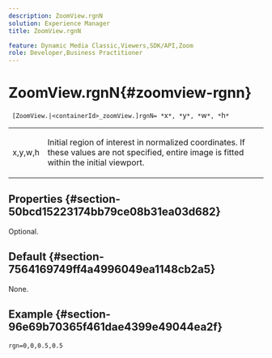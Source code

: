 ```yaml
---
description: ZoomView.rgnN
solution: Experience Manager
title: ZoomView.rgnN

feature: Dynamic Media Classic,Viewers,SDK/API,Zoom
role: Developer,Business Practitioner
---
```


# ZoomView.rgnN{#zoomview-rgnn}

 ` [ZoomView.|<containerId>_zoomView.]rgnN= *`x`*, *`y`*, *`w`*, *`h`*`

<table id="table_F17148BDB468488AA0AF0F64D5DD1978"> 
 <tbody> 
  <tr> 
   <td colname="col1"> <p> <span class="codeph"> x,y,w,h</span> </p> </td> 
   <td colname="col2"> <p> Initial region of interest in normalized coordinates. If these values are not specified, entire image is fitted within the initial viewport. </p> </td> 
  </tr> 
 </tbody> 
</table>

## Properties {#section-50bcd15223174bb79ce08b31ea03d682}

Optional.

## Default {#section-7564169749ff4a4996049ea1148cb2a5}

None.

## Example {#section-96e69b70365f461dae4399e49044ea2f}

`rgn=0,0,0.5,0.5` 

